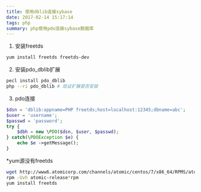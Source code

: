 ```yaml
---
title: 使用dblib连接sybase
date: 2017-02-14 15:17:14
tags: php
summary: php使用pdo连接sybase数据库
---
```

1. 安装freetds
```bash
yum install freetds freetds-dev
```

2. 安装pdo_dblib扩展
```bash
pecl install pdo_dblib
php --ri pdo_dblib # 验证扩展是否安装
```

3. pdo连接
```php
$dsn = 'dblib:appname=PHP freetds;host=localhost:12345;dbname=abc';
$user = 'username';
$passwd = 'password';
try {
    $dbh = new \PDO($dsn, $user, $passwd);
} catch(\PDOException $e) {
    echo $e ->getMessage();
}
```

*yum源没有freetds  
```bash
wget http://www6.atomicorp.com/channels/atomic/centos/7/x86_64/RPMS/atomic-release*rpm
rpm -Uvh atomic-release*rpm
yum install freetds
```

